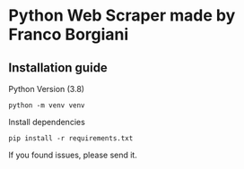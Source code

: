 # Python Web Scraper made by Franco Borgiani

## Installation guide

Python Version (3.8)
```
python -m venv venv
```

Install dependencies
```
pip install -r requirements.txt
```

If you found issues, please send it.